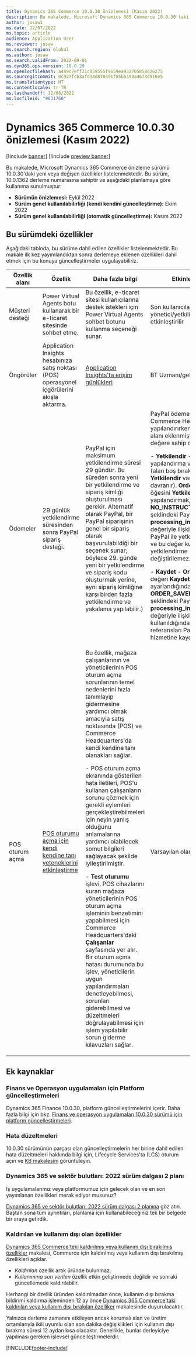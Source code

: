 ```yaml
---
title: Dynamics 365 Commerce 10.0.30 önizlemesi (Kasım 2022)
description: Bu makalede, Microsoft Dynamics 365 Commerce 10.0.30'taki yeni veya değişen özellikler açıklanmaktadır.
author: josaw1
ms.date: 12/07/2022
ms.topic: article
audience: Application User
ms.reviewer: josaw
ms.search.region: Global
ms.author: josaw
ms.search.validFrom: 2022-09-01
ms.dyn365.ops.version: 10.0.29
ms.openlocfilehash: a449c7eff21c059555f9659ea932705858d26275
ms.sourcegitcommit: 0c927fcb3afd34d870391f05b5393a4673d916e5
ms.translationtype: HT
ms.contentlocale: tr-TR
ms.lasthandoff: 12/08/2022
ms.locfileid: "9831760"
---
```

# <a name="preview-of-dynamics-365-commerce-10030-november-2022"></a>Dynamics 365 Commerce 10.0.30 önizlemesi (Kasım 2022)

[!include [banner](../includes/banner.md)]
[!include [preview banner](../includes/preview-banner.md)]

Bu makalede, Microsoft Dynamics 365 Commerce önizleme sürümü 10.0.30'daki yeni veya değişen özellikler listelenmektedir. Bu sürüm, 10.0.1362 derleme numarasına sahiptir ve aşağıdaki planlamaya göre kullanıma sunulmuştur:

- **Sürümün önizlemesi:** Eylül 2022
- **Sürüm genel kullanılabilirliği (kendi kendini güncelleştirme):** Ekim 2022
- **Sürüm genel kullanılabilirliği (otomatik güncelleştirme):** Kasım 2022

## <a name="features-included-in-this-release"></a>Bu sürümdeki özellikler

Aşağıdaki tabloda, bu sürüme dahil edilen özellikler listelenmektedir. Bu makale ilk kez yayımlandıktan sonra derlemeye eklenen özellikleri dahil etmek için bu konuya güncelleştirmeler uygulayabiliriz.

| Özellik alanı | Özellik | Daha fazla bilgi | Etkinleştiren |
|---------|------------------|----------------|--------------| 
| Müşteri desteği   | Power Virtual Agents botu kullanarak bir e-ticaret sitesinde sohbet etme. | Bu özellik, e-ticaret sitesi kullanıcılarına destek istekleri için Power Virtual Agents sohbet botunu kullanma seçeneği sunar. | Son kullanıcılar için yönetici/yetkililer tarafından etkinleştirilir |
| Öngörüler  |  Application Insights hesabınıza satış noktası (POS) operasyonel içgörülerini akışla aktarma. | [Application Insights'ta erişim günlükleri](../dev-itpro/operational-insights.md#enable-diagnostic-events-in-application-insights)   |  BT Uzmanı/geliştirici kabulü   |
|  Ödemeler  | 29 günlük yetkilendirme süresinden sonra PayPal sipariş desteği. | PayPal için maksimum yetkilendirme süresi 29 gündür. Bu süreden sonra yeni bir yetkilendirme ve sipariş kimliği oluşturulması gerekir. Alternatif olarak PayPal, bir PayPal siparişinin genel bir sipariş olarak başvurulabildiği bir seçenek sunar; böylece 29. günde yeni bir yetkilendirme ve sipariş kodu oluşturmak yerine, aynı sipariş kimliğine karşı birden fazla yetkilendirme ve yakalama yapılabilir.) | PayPal ödeme bağlayıcısını Commerce Headquarters'da yapılandırırken **OrderIntent** alanı eklenmiştir ve iki değere sahip olabilir:<p><p>- **Yetkilendir** - Bu yapılandırma varsayılandır (alan boş bırakılmışsa, **Yetkilendir** varsayılan olarak davranır). **OrderIntent** öğesini **Yetkilendir** olarak yapılandırmak, **NO_INSTRUCTION** şeklindeki PayPal **processing_instruction** değeriyle ilişkilidir. Sipariş PayPal ile yetkilendirilecektir ve bu değer kullanıldığında yetkilendirme değiştirilemez.<p>- **Kaydet** - **OrderIntent** değeri **Kaydet** olarak ayarlandığında bu, **ORDER_SAVED_EXPLICITLY** şeklindeki PayPal **processing_instruction** değeriyle ilişkilidir. Bu değer kullanıldığında, sipariş referansları PayPal hizmetine kaydedilir.  |
| POS oturum açma  | [POS oturumu açma için kendi kendine tanı yeteneklerini etkinleştirme](/dynamics365-release-plan/2022wave2/commerce/dynamics365-commerce/enable-self-serve-diagnosis-capabilities-pos-sign-in)  |  Bu özellik, mağaza çalışanlarının ve yöneticilerinin POS oturum açma sorunlarının temel nedenlerini hızla tanımlayıp gidermesine yardımcı olmak amacıyla satış noktasında (POS) ve Commerce Headquarters'da kendi kendine tanı olanakları sağlar.<p><p>- POS oturum açma ekranında gösterilen hata iletileri, POS'u kullanan çalışanların sorunu çözmek için gerekli eylemleri gerçekleştirebilmeleri için neyin yanlış olduğunu anlamalarına yardımcı olabilecek somut bilgileri sağlayacak şekilde iyileştirilmiştir.<p>- **Test oturumu** işlevi, POS cihazlarını kuran mağaza yöneticilerinin POS oturum açma işleminin benzetimini yapabilmesi için Commerce Headquarters'daki **Çalışanlar** sayfasında yer alır. Bir oturum açma hatası durumunda bu işlev, yöneticilerin uygun yapılandırmaları denetleyebilmesi, sorunları giderebilmesi ve düzeltmeleri doğrulayabilmesi için işlem yapılabilir sorun giderme kılavuzları sağlar.  | Varsayılan olarak açık |


## <a name="additional-resources"></a>Ek kaynaklar

### <a name="platform-updates-for-finance-and-operations-apps"></a>Finans ve Operasyon uygulamaları için Platform güncelleştirmeleri

Dynamics 365 Finance 10.0.30, platform güncelleştirmelerini içerir. Daha fazla bilgi için bkz. [Finans ve operasyon uygulamaları 10.0.30 sürümü için platform güncelleştirmeleri](../../fin-ops-core/dev-itpro/get-started/whats-new-platform-updates-10-0-30.md).

### <a name="bug-fixes"></a>Hata düzeltmeleri

10.0.30 sürümünün parçası olan güncelleştirmelerin her birine dahil edilen hata düzeltmeleri hakkında bilgi için, Lifecycle Services'ta (LCS) oturum açın ve [KB makalesini](https://fix.lcs.dynamics.com/Issue/Details?bugId=745468) görüntüleyin. 

### <a name="dynamics-365-and-industry-clouds-2022-release-wave-2-plan"></a>Dynamics 365 ve sektör bulutları: 2022 sürüm dalgası 2 planı

İş uygulamalarımız veya platformumuz için gelecek olan ve en son yayımlanan özellikleri merak ediyor musunuz?

[Dynamics 365 ve sektör bulutları: 2022 sürüm dalgası 2 planına](/dynamics365-release-plan/2022wave2/) göz atın. Baştan sona tüm ayrıntıları, planlama için kullanabileceğiniz tek bir belgede bir araya getirdik.

### <a name="removed-and-deprecated-features"></a>Kaldırılan ve kullanım dışı olan özellikler

[Dynamics 365 Commerce'teki kaldırılmış veya kullanım dışı bırakılmış özellikler](removed-deprecated-features-commerce.md) makalesi, Commerce için kaldırılmış veya kullanım dışı bırakılmış özellikleri açıklar.

- *Kaldırılan* özellik artık üründe bulunmaz.
- *Kullanımına son verilen* özellik etkin geliştirmede değildir ve sonraki güncellemede kaldırılabilir.

Herhangi bir özellik üründen kaldırılmadan önce, kullanım dışı bırakma bildirimi kaldırma işleminden 12 ay önce [Dynamics 365 Commerce'taki kaldırılan veya kullanım dışı bırakılan özelliker](removed-deprecated-features-commerce.md) makalesinde duyurulacaktır.

Yalnızca derleme zamanını etkileyen ancak korumalı alan ve üretim ortamlarıyla ikili uyumlu olan son dakika değişiklikleri için kullanım dışı bırakma süresi 12 aydan kısa olacaktır. Genellikle, bunlar derleyiciye yapılması gereken işlevsel güncelleştirmelerdir.

[!INCLUDE[footer-include](../../includes/footer-banner.md)]
